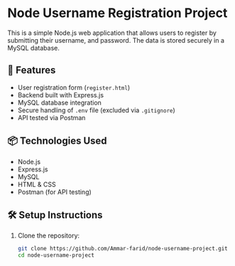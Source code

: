 # Node Username Registration Project

This is a simple Node.js web application that allows users to register by submitting their username,  and password. The data is stored securely in a MySQL database.

## 🚀 Features

- User registration form (`register.html`)
- Backend built with Express.js
- MySQL database integration
- Secure handling of `.env` file (excluded via `.gitignore`)
- API tested via Postman

## 📦 Technologies Used

- Node.js
- Express.js
- MySQL
- HTML & CSS
- Postman (for API testing)

## 🛠️ Setup Instructions

1. Clone the repository:
   ```bash
   git clone https://github.com/Ammar-farid/node-username-project.git
   cd node-username-project
